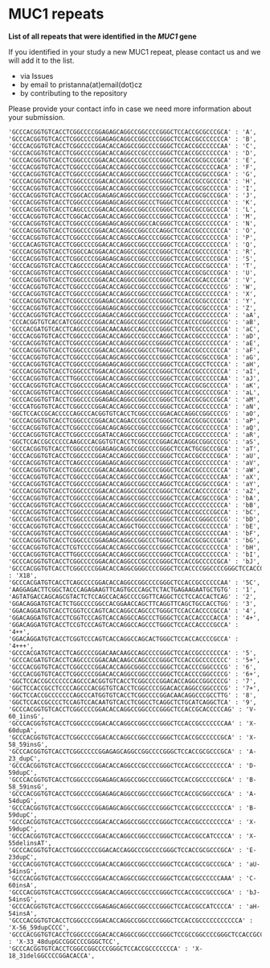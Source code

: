 # MUC1 repeats

**List of all repeats that were identified in the _MUC1_ gene**

If you identified in your study a new MUC1 repeat, please contact us and we will add it to the list. 
* via Issues
* by email to pristanna(at)email(dot)cz
* by contributing to the repository

Please provide your contact info in case we need more information about your submission. 


    'GCCCACGGTGTCACCTCGGCCCCGGAGAGCAGGCCGGCCCCGGGCTCCACCGCGCCCGCA' : 'A',
    'GCCCACGGTGTCACCTCGGCCCCGGAGAGCAGGCCGGCCCCGGGCTCCACCGCCCCCCCA' : 'B',
    'GCCCACGGTGTCACCTCGGCCCCGGACACCAGGCCGGCCCCGGGCTCCACCGCCCCCCAA' : 'C',
    'GCCCACGGTGTCACCTCGGCCCCGGACACCAGGCCCGCCCCGGGCTCCACCGCCCCCCCA' : 'D',
    'GCCCACGGTGTCACCTCGGCCCCGGACACCAGGCCCGCCCCGGGCTCCACCGCGCCCGCA' : 'E',
    'GCCCACGGTGTCACCTCGGCCCCGGACACCAGGCCGGCCCCGGGCTCCACCGCCCCCACA' : 'F',
    'GCCCACGGTGTCACCTCGGCCCCGGACACCAGGCCGGCCCCGGGCTCCACCGCGCCCGCA' : 'G',
    'GCCCACGGTGTCACCTCGGCCCCGGACACCAGGCCGGCCCCGGGCTCCACCGCCGCCCCA' : 'H',
    'GCCCACGGTGTCACCTCGGCCCCGGACACCAGGCCGGCCCCGGGCTCCACCGCGCCCCCA' : 'I',
    'GCCCACGGTGTCACCTCGGCACCGGAGAGCAGGCCGGCCCCGGGCTCCACCGCGCCCGCA' : 'J',
    'GCCCACGGTGTCACCTCGGCCCCGGAGAGCAGGCCGGCCCTGGGCTCCACCGCCCCCCCA' : 'K',
    'GCCCACGGTGTCACCTCAGCCCCGGACACCAGGCCGGCCCCGGGCTCCGCCGCCGCCCCA' : 'L',
    'GCCCACGGTGTCACCTCGGCACCGGACACCAGGCCGGCCCCGGGCTCCACCGCCCCCCCA' : 'M',
    'GCCCACGGTGTCACCTCGGCCCCGGAGAGCAGGCCGGCCACGGGCTCCACCGCCCCCCCA' : 'N',
    'GCCCACGGTGTCACCTCGGCCCCGGACACCAGGCCGGCCCCAGGCTCCACCGCCCCCCCA' : 'O',
    'GCCCACGGTGTCACCTCGGCCCCGGACACCAGGCCAGCCCCGGGCTCCACCGCCCCCCCA' : 'P',
    'GCCCACAGTGTCACCTCGGCCCCGGACACCAGGCCGGCCCCGGGCTCCACCGCCCCCCCA' : 'Q',
    'GCCCACGGTGTCACCTCGGCCACGGACACCAGGCCGGCCCCGGGCTCCACCGCCCCCCCA' : 'R',
    'GCCCACGGTGTCACCTCGGCCCCGGAGAGCAGGCCGGCCCCGGGCTCCACCGCCCCCGCA' : 'S',
    'GCCCACGGTGTCACCTCAGCCCCGGACACCAGGCCGGCCCCGGGCTCCACCGCCGCCCCA' : 'T',
    'GCCCACGGTGTCACCTCGGCCCCGGAGACCAGGCCGGCCCCGGGCTCCACCGCGCCCGCA' : 'U',
    'GCCCACGGTGTCACCTCGGCCCCGGACACCAGGCCGGCCCCGGGCTCCACCGCACCCCCA' : 'V',
    'GCCCACGGTGTCACCTCGGCCCCGGACACCAGGCCGGCCCCGGGCTCCACCGCCCCCCCG' : 'W',
    'GCCCACGGTGTCACCTCGGCCCCGGACACCAGGCCGGCCCCGGGCTCCACCGCCCCCCCA' : 'X',
    'GCCCACGGTGTCACCTCGGCCCCGGAGACCAGGCCGGCCCCGGGCTCCACCGCGCCCCCA' : 'Y',
    'GCCCACGGTGTCACCTCGGCCCCGGAGAGCAGGCCGGCCCCGGGCTCCACCGCGCCCCCA' : 'Z',
    'GCCCACGGTGTCACCTCGGCCCCGGAGACCAGGCCGGCCCCGGGCTCCACCGCCCCCCCA' : 'aA',
    'CCCACGGTGTCACCATCGGCCCCGGACACCAGGCCGGCCCCGGGCTCCACCCCGGCCCCG' : 'aB',
    'GCCCACGATGTCACCTCAGCCCCGGACAACAAGCCAGCCCCGGGCTCCATCGCCCCCCCA' : 'aC',
    'GCCCACGGTGTCACCTCGGCCCCGGACACCAGGCCCGCCCCAGGCTCCACCGCCCCCCCA' : 'aD',
    'GCCCACGGTGTCACCTCGGCCCCGGACACCAGGCCGGCCCGGGGCTCCACCGCCCCCCCA' : 'aE',
    'GCCCACGGTGTCACCTCGGCCCCGGACACCAGGCCGGCCCTGGGCTCCACCGCCCCCCCA' : 'aF',
    'GCCCACGGTGTCACCTCGGCCCCGGACAGCAGGCCGGCCCCGGGCTCCACCGCGCCCGCA' : 'aG',
    'GCCCACGGTGTCACCTCGGCCCCGGAGAGCAGGCCGGCCCCGGGCTCCACCGCCTCCCCA' : 'aH',
    'GCCCACGGTGTCACCTCGGCCCTGGACACCAGGCCGGCCCCGGGCTCCACCGCCCCCCCA' : 'aI',
    'GCCCACGGTGTCACCTTGGCCCCGGACACCAGGCCGGCCCCGGGCTCCACCGCCCCCCAA' : 'aJ',
    'GCCCACGGTGTCACCTCGGCCCCGGACACCAGGCCCGCCCCGGGCTCCACCGCGCCCCCA' : 'aK',
    'GCCCACGGTGTCACCTCGGCCCCGGAGACCAGGCCGGCCCCGGGCTCCACCGCCCCCGCA' : 'aL',
    'GCCCACGGTGTTACCTCGGCCCCGGAGAGCAGGCCGGCCCCGGGCTCCACCGCGCCCGCA' : 'aM',
    'GCCCATGGTGTCACCTCGGCCCCGGACACCAGGCCGGCCCCGGGCTCCACCGCCCCCCCA' : 'aN',
    'GGCTCCACCGCACCCCCAGCCCACGGTGTCACCTCGGCCCCGGACACCAGGCCGGCCCCG' : 'aO',
    'GCCCACGGTGTCACCTCGGCCCCGGACACCAGACCCGCCCCGGGCTCCACCGCGCCCGCA' : 'aP',
    'GCCCACGGTGTCACCTCGGCCCCGGACAGCAGGCCGGCCCCGGGCTCCACCGCCCCCCCA' : 'aQ',
    'GCCCACGGTGTCACCTCGGCCCCGGATACCAGGCCGGCCCCGGGCTCCACCGCCCCCCCA' : 'aR',
    'GGCTCCACCGCCCCCCAAGCCCACGGTGTCACCTCGGCCCCGGACACCAGGCCGGCCCCG' : 'aS',
    'GCCCACGGTGTCACCTCGGCCCCGGAGAGCAGGCCGGCCCCGGGCTCCACTGCGCCCGCA' : 'aT',
    'GCCCACGGTGTCACCTCGGCCCCGGACACCAGGCCGGCCCCGGGCTCCACCGCCCCCGCA' : 'aU',
    'GCCCACGGTGTCACCTCAGCCCCGGAGAGCAGGCCGGCCCCGGGCTCCACCGCCCCCCCA' : 'aV',
    'GCCCACGGTGTCACCTCGGCCCCGGACACAAGGCCGGCCCCGGGCTCCACCGCCCCCCCA' : 'aW',
    'GCCCACGGTGTCACCTCGGCCCCGGACACCAGGCCGGCCCCAGGCTCCACCGCCCCCCAA' : 'aX',
    'GCCCACGGTGTCACCTCGGCCCCGGACACCAGGCCGGCCCCAGGCTCCACCGCGCCCGCA' : 'aY',
    'GCCCACGGTGTCACCTCGGCCCCGGACACCAGGCCGGCCCCGGGCTCCACCACCCCCCCA' : 'aZ',
    'GCCCACGGTGTCACCTCGGCCCCGGACACCAGGCCGGCCCCGGGCTCCACCACGCCCGCA' : 'bA',
    'GCCCACGGTGTCACCTCGGCCCCGGACACCAGGCCGGCCCCGGGCTCCACCCCCCCCCCA' : 'bB',
    'GCCCACGGTGTCACCTCGGCCCCGGACACCAGGCCGGCCCCGGGCTCCACCGCCCCGCCA' : 'bC',
    'GCCCACGGTGTCACCTCGGCCCCGGACACCAGGCGGGCCCCGGGCTCCACCCGGGCCCCG' : 'bD',
    'GCCCACGGTGTCACCTCGGCCCCGGACACCAGGCTGGCCCCGGGCTCCACCGCCCCCCCA' : 'bE',
    'GCCCACGGTGTCACCTCGGCCCCGGAGAGCAGGCCGGCCCCGGGCTCCACCGCCCCCCAA' : 'bF',
    'GCCCACGGTGTCACCTCGGCCCCGGAGAGCAGGCCGGCCCTGGGCTCCACCGCGCCCGCA' : 'bG',
    'GCCCACGGTGTCACCTCGTCCCCGGACACCAGGCCGGCCCCGGGCTCCACCGCCCCCCCA' : 'bH',
    'GCCCACGGTGTCACCTTGGCCCCGGACACCAGGCCGGCCCCGGGCTCCACCGCCCCCCCA' : 'bI',
    'GCCCACGGTGTCACCTCGGCCCCGGACACCAGGCCCGCCCCGGGCTCCACCGCCCCCGCA' : 'bJ',
    'GCCCACGGTGTCACCTCGGCCCCGGACACCAGGCGGGCCCCGGGCTCCACCCCGGCCCCGGGCTCCACCGCCCCCCCA' : 'X18',
    'GCCCACGATGTCACCTCAGCCCCGGACACCAGGCCGGCCCCGGGCTCCACCGCCCCCCAA' : '5C',
    'AAGGAGACTTCGGCTACCCAGAGAAGTTCAGTGCCCAGCTCTACTGAGAAGAATGCTGTG' : '1',
    'AGTATGACCAGCAGCGTACTCTCCAGCCACAGCCCCGGTTCAGGCTCCTCCACCACTCAG' : '2',
    'GGACAGGATGTCACTCTGGCCCCGGCCACGGAACCAGCTTCAGGTTCAGCTGCCACCTGG' : '3',
    'GGACAGGATGTCACCTCGGTCCCAGTCACCAGGCCAGCCCTGGGCTCCACCACCCCGCCA' : '4',
    'GGACAGGATGTCACCTCGGTCCCAGTCACCAGGCCAGCCCTGGGCTCCACCACCCCACCA' : '4+',
    'GGACAGGATGTCACCTCCGTCCCAGTCACCAGGCCAGCCCTGGGCTCCACCACCCCGCCA' : '4++',
    'GGACAGGATGTCACCTCGGTCCCAGTCACCAGGCCAGCACTGGGCTCCACCACCCCGCCA' : '4+++',
    'GCCCACGATGTCACCTCAGCCCCGGACAACAAGCCAGCCCCGGGCTCCACCGCCCCCCCA' : '5',
    'GCCCACGATGTCACCTCAGCCCCGGACAACAAGCCAGCCCCGGGCTCCACCGCCCCCCCC' : '5+',
    'GCCCACGGTGTCACCTCGGCCCCGGACACCAGGCGGGCCCCGGGCTCCACCCCGGCCCCG' : '6',
    'GCCCACGGTGTCACCTCGGCCCCGGACACCAGGCCGGCCCCGGGCTCCACCCCGGCCCCG' : '6+',
    'GGCTCCACCGCCCCCCCAGCCCACGGTGTCACCTCGGCCCCGGACACCAGGCCGGCCCCG' : '7',
    'GGCTCCACCGCCTCCCCAGCCCACGGTGTCACCTCGGCCCCGGACACCAGGCCGGCCCCG' : '7+',
    'GGCTCCACCGCCCCCCCAGCCCATGGTGTCACCTCGGCCCCGGACAACAGGCCCGCCTTG' : '8',
    'GGCTCCACCGCCCCTCCAGTCCACAATGTCACCTCGGCCTCAGGCTCTGCATCAGGCTCA' : '9',
    'GCCCACGGTGTCACCTCGGCCCCGGACACCAGGCCGGCCCCGGGCTCCACCGCACCCCCAG' : 'V-60_1insG',
    'GCCCACGGTGTCACCTCGGCCCCGGACACCAGGCCGGCCCCGGGCTCCACCGCCCCCCCAA' : 'X-60dupA',
    'GCCCACGGTGTCACCTCGGCCCCGGACACCAGGCCGGCCCCGGGCTCCACCGCCCCCCGCA' : 'X-58_59insG',
    'GCCCACGGTGTCACCTCGGCCCCCGGAGAGCAGGCCGGCCCCGGGCTCCACCGCGCCCGCA' : 'A-23_dupC',
    'GCCCACGGTGTCACCTCGGCCCCGGACACCAGGCCCGCCCCGGGCTCCACCGCCCCCCCCA' : 'D-59dupC',
    'GCCCACGGTGTCACCTCGGCCCCGGAGAGCAGGCCGGCCCCGGGCTCCACCGCCCCCCGCA' : 'B-58_59insG',
    'GCCCACGGTGTCACCTCGGCCCCGGAGAGCAGGCCGGCCCCGGGCTCCACCGCGGCCCGCA' : 'A-54dupG',
    'GCCCACGGTGTCACCTCGGCCCCGGAGAGCAGGCCGGCCCCGGGCTCCACCGCCCCCCCCA' : 'B-59dupC',
    'GCCCACGGTGTCACCTCGGCCCCGGACACCAGGCCGGCCCCGGGCTCCACCGCCCCCCCCA' : 'X-59dupC',
    'GCCCACGGTGTCACCTCGGCCCCGGACACCAGGCCGGCCCCGGGCTCCACCGCCATCCCCA' : 'X-55delinsAT',
    'GCCCACGGTGTCACCTCGGCCCCCGGACACCAGGCCCGCCCCGGGCTCCACCGCGCCCGCA' : 'E-23dupC',
    'GCCCACGGTGTCACCTCGGCCCCGGACACCAGGCCGGCCCCGGGCTCCACCGCCGCCCGCA' : 'aU-54insG',
    'GCCCACGGTGTCACCTCGGCCCCGGACACCAGGCCGGCCCCGGGCTCCACCGCCCCCCAAA' : 'C-60insA', 
    'GCCCACGGTGTCACCTCGGCCCCGGACACCAGGCCCGCCCCGGGCTCCACCGCCGCCCGCA' : 'bJ-54insG', 
    'GCCCACGGTGTCACCTCGGCCCCGGAGAGCAGGCCGGCCCCGGGCTCCACCGCCATCCCCA' : 'aH-54insA', 
    'GCCCACGGTGTCACCTCGGCCCCGGACACCAGGCCGGCCCCGGGCTCCACCGCCCCCCCCCCCA' : 'X-56_59dupCCCC',
    'GCCCACGGTGTCACCTCGGCCCCGGACACCAGGCCGGCCCCGGGCTCCGCCGGCCCCGGGCTCCACCGCCCCCCCA' : 'X-33_48dupGCCGGCCCCGGGCTCC',
    'GCCCACGGTGTCACCTCGGCCGGCCCCGGGCTCCACCGCCCCCCCA' : 'X-18_31delGGCCCCGGACACCA',
